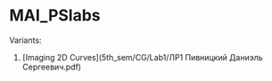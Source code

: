 # MAI_PSlabs

Variants:
1. [Imaging 2D Curves](5th_sem/CG/Lab1/ЛР1 Пивницкий Даниэль Сергеевич.pdf)
